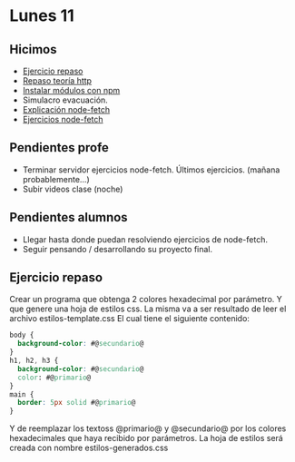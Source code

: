 # Lunes 11

## Hicimos

- [Ejercicio repaso](#ejercicio%20repaso)
- [Repaso teoría http](/apuntes/back/http.md)
- [Instalar módulos con npm](/apuntes/back/modulo-fs.md#3-externos)
- Simulacro evacuación.
- [Explicación node-fetch](/apuntes/back/node-fetch.md)
- [Ejercicios node-fetch](/ejercicios/back/fetch.md )

## Pendientes profe

- Terminar servidor ejercicios node-fetch. Últimos ejercicios. (mañana probablemente...)
- Subir videos clase (noche)

## Pendientes alumnos

- Llegar hasta donde puedan resolviendo ejercicios de node-fetch.
- Seguir pensando / desarrollando su proyecto final.

## Ejercicio repaso

Crear un programa que obtenga 2 colores hexadecimal por parámetro. Y que genere una hoja de estilos css. La misma va a ser resultado de leer el archivo estilos-template.css El cual tiene el siguiente contenido:

```css
body {
  background-color: #@secundario@
}
h1, h2, h3 {
  background-color: #@secundario@
  color: #@primario@
}
main {
  border: 5px solid #@primario@
}
```

Y de reemplazar los textoss @primario@  y @secundario@  por los colores hexadecimales que haya recibido por parámetros.
La hoja de estilos será creada con nombre estilos-generados.css

